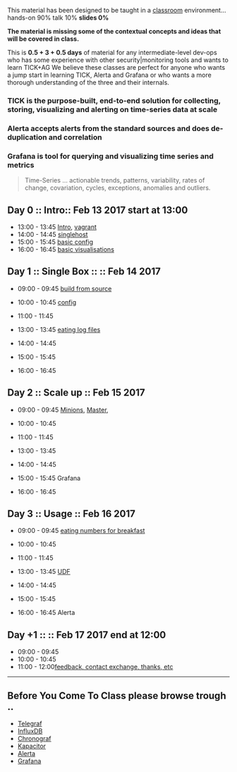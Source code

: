 
This material has been designed to be taught in a [classroom](https://ccdcoe.org/cyber-defence-monitoring-course-suite-module-2-0.html) environment... hands-on 90% talk 10% **slides 0%**

**The material is missing some of the contextual concepts and ideas that will be covered in class.**

This is **0.5 + 3 + 0.5 days** of material for any intermediate-level dev-ops who has some experience with other security|monitoring tools and wants to learn TICK+AG We believe these classes are perfect for anyone who wants a jump start in learning TICK, Alerta and Grafana or who wants a more thorough understanding of the three and their internals.

### TICK is the purpose-built, end-to-end solution for collecting, storing, visualizing and alerting on time-series data at scale
### Alerta accepts alerts from the standard sources and does de-duplication and correlation
### Grafana is tool for querying and visualizing time series and metrics

> Time-Series ... actionable trends, patterns, variability, rates of change, covariation, cycles, exceptions, anomalies and outliers.

## Day 0 :: Intro:: Feb 13 2017 start at 13:00

 * 13:00 - 13:45 [Intro](/common/classroom/day_intro.md), [vagrant](/common/vagrant_intro.md)
 * 14:00 - 14:45 [singlehost](/TICK/vagrant/singlehost/README.md)
 * 15:00 - 15:45 [basic config](/TICK/classroom/classroom/day_intro/BasicConf.md)
 * 16:00 - 16:45 [basic visualisations](/TICK/classroom/classroom/day_intro/BasicVizs.md)

## Day 1 :: Single Box :: :: Feb 14 2017

 * 09:00 - 09:45 [build from source](/TICK/classroom/day_1/BuildFromSource.md)
 * 10:00 - 10:45 [config](/TICK/classroom/day_1/Config.md)
 * 11:00 - 11:45


 * 13:00 - 13:45 [eating log files](/TICK/classroom/day_1/logs2telegraf.md)
 * 14:00 - 14:45
 * 15:00 - 15:45
 * 16:00 - 16:45


## Day 2 :: Scale up :: Feb 15 2017

* 09:00 - 09:45 [Minions](/common/SetUpMinions.md), [Master](/common/SetUpMaster.md),
* 10:00 - 10:45
* 11:00 - 11:45


* 13:00 - 13:45
* 14:00 - 14:45
* 15:00 - 15:45 Grafana
* 16:00 - 16:45


## Day 3 :: Usage :: Feb 16 2017

* 09:00 - 09:45 [eating numbers for breakfast](/TICK/classroom/day_3/README.md)
* 10:00 - 10:45
* 11:00 - 11:45


* 13:00 - 13:45 [UDF](/TICK/classroom/day_3/UDF.md)
* 14:00 - 14:45
* 15:00 - 15:45
* 16:00 - 16:45 Alerta

## Day +1 :: :: Feb 17 2017 end at 12:00

* 09:00 - 09:45 []()
* 10:00 - 10:45[]()
* 11:00 - 12:00[feedback, contact exchange, thanks, etc]()

---
## Before You Come To Class please browse trough ..

* [Telegraf](/TICK/Telegraf/README.md)
* [InfluxDB](/TICK/InfluxDB/README.md)
* [Chronograf](/TICK/Chronograf/README.md)
* [Kapacitor](/TICK/Kapacitor/README.md)
* [Alerta](/TICK/Alerta/README.md)
* [Grafana](/TICK/Grafana/README.md)
